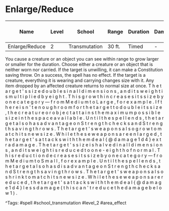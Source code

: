 # Enlarge/Reduce

| Name | Level | School | Range | Duration | Damage | Save DC & Type |
|------|-------|--------|-------|----------|--------|----------------|
| Enlarge/Reduce | 2 | Transmutation | 30 ft. | Timed | - | - |

You cause a creature or an object you can see within range to grow larger or smaller for the duration. Choose either a creature or an object that is neither worn nor carried. If the target is unwilling, it can make a Constitution saving throw. On a success, the spell has no effect. If the target is a creature, everything it is wearing and carrying changes size with it. Any item dropped by an affected creature returns to normal size at once. T h e   t a r g e t ' s   s i z e   d o u b l e s   i n   a l l   d i m e n s i o n s ,   a n d   i t s   w e i g h t   i s   m u l t i p l i e d   b y   e i g h t .   T h i s   g r o w t h   i n c r e a s e s   i t s   s i z e   b y   o n e   c a t e g o r y — f r o m   M e d i u m   t o   L a r g e ,   f o r   e x a m p l e .   I f   t h e r e   i s n ' t   e n o u g h   r o o m   f o r   t h e   t a r g e t   t o   d o u b l e   i t s   s i z e ,   t h e   c r e a t u r e   o r   o b j e c t   a t t a i n s   t h e   m a x i m u m   p o s s i b l e   s i z e   i n   t h e   s p a c e   a v a i l a b l e .   U n t i l   t h e   s p e l l   e n d s ,   t h e   t a r g e t   a l s o   h a s   a d v a n t a g e   o n   S t r e n g t h   c h e c k s   a n d   S t r e n g t h   s a v i n g   t h r o w s .   T h e   t a r g e t ' s   w e a p o n s   a l s o   g r o w   t o   m a t c h   i t s   n e w   s i z e .   W h i l e   t h e s e   w e a p o n s   a r e   e n l a r g e d ,   t h e   t a r g e t ' s   a t t a c k s   w i t h   t h e m   d e a l   { @ d a m a g e   1 d 4 }   e x t r a   d a m a g e . T h e   t a r g e t ' s   s i z e   i s   h a l v e d   i n   a l l   d i m e n s i o n s ,   a n d   i t s   w e i g h t   i s   r e d u c e d   t o   o n e - e i g h t h   o f   n o r m a l .   T h i s   r e d u c t i o n   d e c r e a s e s   i t s   s i z e   b y   o n e   c a t e g o r y — f r o m   M e d i u m   t o   S m a l l ,   f o r   e x a m p l e .   U n t i l   t h e   s p e l l   e n d s ,   t h e   t a r g e t   a l s o   h a s   d i s a d v a n t a g e   o n   S t r e n g t h   c h e c k s   a n d   S t r e n g t h   s a v i n g   t h r o w s .   T h e   t a r g e t ' s   w e a p o n s   a l s o   s h r i n k   t o   m a t c h   i t s   n e w   s i z e .   W h i l e   t h e s e   w e a p o n s   a r e   r e d u c e d ,   t h e   t a r g e t ' s   a t t a c k s   w i t h   t h e m   d e a l   { @ d a m a g e   1 d 4 }   l e s s   d a m a g e   ( t h i s   c a n ' t   r e d u c e   t h e   d a m a g e   b e l o w   1 ) .

^Tags: #spell #school_transmutation #level_2 #area_effect